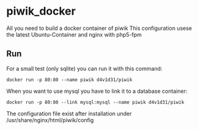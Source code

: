 # piwik_docker
All you need to build a docker container of piwik
This configuration usese the latest Ubuntu-Container and nginx with php5-fpm

## Run
For a small test (only sqlite) you can run it with this command:

    docker run -p 80:80 --name piwik d4v1d31/piwik

When you want to use mysql you have to link it to a database container:

    docker run -p 80:80 --link mysql:mysql --name piwik d4v1d31/piwik

The configuration file exist after installation under /usr/share/nginx/html/piwik/config
